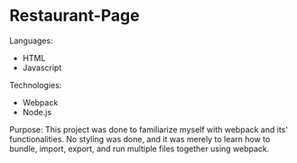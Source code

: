 # Restaurant-Page
Languages:
- HTML
- Javascript

Technologies:
- Webpack
- Node.js

Purpose:
This project was done to familiarize myself with webpack and its' functionalities. No styling was done, and it was merely to learn how to bundle, import, export, and run multiple files together using webpack.

